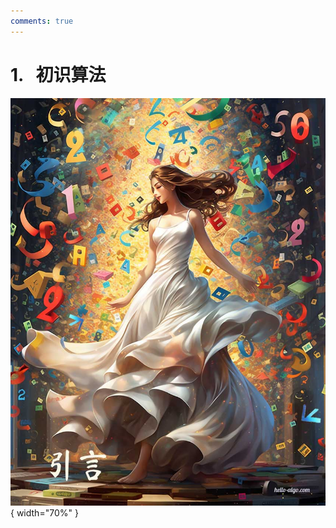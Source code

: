 ```yaml
---
comments: true
---
```


# 1. &nbsp; 初识算法

<div class="center-table" markdown>

![初识算法](../assets/covers/chapter_introduction.jpg){ width="70%" }

</div>
